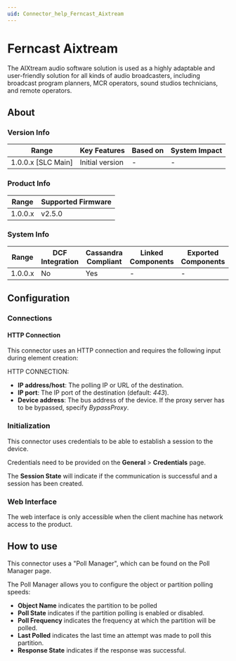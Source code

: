 ```yaml
---
uid: Connector_help_Ferncast_Aixtream
---
```


# Ferncast Aixtream

The AIXtream audio software solution is used as a highly adaptable and user-friendly solution for all kinds of audio broadcasters, including broadcast program planners, MCR operators, sound studios technicians, and remote operators.

## About

### Version Info

| Range                | Key Features     | Based on     | System Impact     |
|----------------------|------------------|--------------|-------------------|
| 1.0.0.x [SLC Main]   | Initial version  | -            | -                 |

### Product Info

| Range     | Supported Firmware     |
|-----------|------------------------|
| 1.0.0.x   | v2.5.0                 |

### System Info

| Range     | DCF Integration     | Cassandra Compliant     | Linked Components     | Exported Components     |
|-----------|---------------------|-------------------------|-----------------------|-------------------------|
| 1.0.0.x   | No                  | Yes                     | -                     | -                       |

## Configuration

### Connections

#### HTTP Connection

This connector uses an HTTP connection and requires the following input during element creation:

HTTP CONNECTION:

- **IP address/host**: The polling IP or URL of the destination.
- **IP port**: The IP port of the destination (default: *443*).
- **Device address**: The bus address of the device. If the proxy server has to be bypassed, specify *BypassProxy*.

### Initialization

This connector uses credentials to be able to establish a session to the device.

Credentials need to be provided on the **General** \> **Credentials** page.

The **Session State** will indicate if the communication is successful and a session has been created.

### Web Interface

The web interface is only accessible when the client machine has network access to the product.

## How to use

This connector uses a "Poll Manager", which can be found on the Poll Manager page.

The Poll Manager allows you to configure the object or partition polling speeds:

- **Object Name** indicates the partition to be polled
- **Poll State** indicates if the partition polling is enabled or disabled.
- **Poll Frequency** indicates the frequency at which the partition will be polled.
- **Last Polled** indicates the last time an attempt was made to poll this partition.
- **Response State** indicates if the response was successful.
